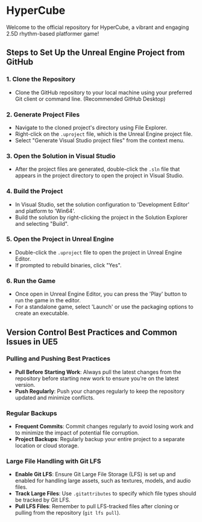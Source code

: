 # HyperCube
Welcome to the official repository for HyperCube, a vibrant and engaging 2.5D rhythm-based platformer game!

## Steps to Set Up the Unreal Engine Project from GitHub

### 1. Clone the Repository
- Clone the GitHub repository to your local machine using your preferred Git client or command line. (Recommended GitHub Desktop)

### 2. Generate Project Files
- Navigate to the cloned project's directory using File Explorer.
- Right-click on the `.uproject` file, which is the Unreal Engine project file.
- Select "Generate Visual Studio project files" from the context menu.

### 3. Open the Solution in Visual Studio
- After the project files are generated, double-click the `.sln` file that appears in the project directory to open the project in Visual Studio.

### 4. Build the Project
- In Visual Studio, set the solution configuration to 'Development Editor' and platform to 'Win64'.
- Build the solution by right-clicking the project in the Solution Explorer and selecting "Build".

### 5. Open the Project in Unreal Engine
- Double-click the `.uproject` file to open the project in Unreal Engine Editor.
- If prompted to rebuild binaries, click "Yes".

### 6. Run the Game
- Once open in Unreal Engine Editor, you can press the 'Play' button to run the game in the editor.
- For a standalone game, select 'Launch' or use the packaging options to create an executable.

## Version Control Best Practices and Common Issues in UE5

### Pulling and Pushing Best Practices
- **Pull Before Starting Work**: Always pull the latest changes from the repository before starting new work to ensure you're on the latest version.
- **Push Regularly**: Push your changes regularly to keep the repository updated and minimize conflicts.

### Regular Backups
- **Frequent Commits**: Commit changes regularly to avoid losing work and to minimize the impact of potential file corruption.
- **Project Backups**: Regularly backup your entire project to a separate location or cloud storage.

### Large File Handling with Git LFS
- **Enable Git LFS**: Ensure Git Large File Storage (LFS) is set up and enabled for handling large assets, such as textures, models, and audio files.
- **Track Large Files**: Use `.gitattributes` to specify which file types should be tracked by Git LFS.
- **Pull LFS Files**: Remember to pull LFS-tracked files after cloning or pulling from the repository (`git lfs pull`).
